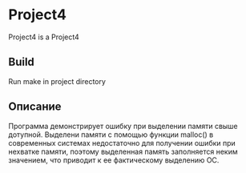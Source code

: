 # Project4
Project4 is a Project4

## Build
Run make in project directory

## Описание
Программа демонстрирует ошибку при выделении памяти свыше дотупной.
Выделени памяти с помощью функции malloc() в современных системах недостаточно
для получении ошибки при нехватке памяти, поэтому выделенная память заполняется
неким значением, что приводит к ее фактическому выделению ОС.

